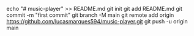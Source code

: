 echo "# music-player" >> README.md
git init
git add README.md
git commit -m "first commit"
git branch -M main
git remote add origin https://github.com/lucasmarques594/music-player.git
git push -u origin main
